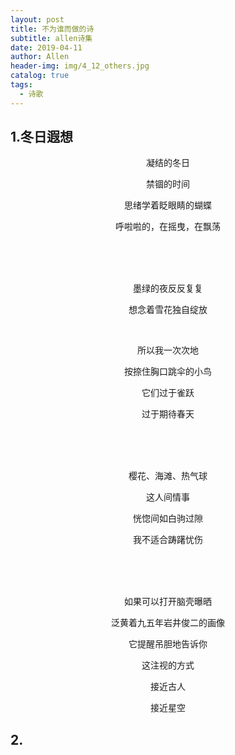 ```yaml
---
layout: post
title: 不为谁而做的诗
subtitle: allen诗集
date: 2019-04-11
author: Allen
header-img: img/4_12_others.jpg
catalog: true
tags:
  - 诗歌
---
```


## 1.冬日遐想
<center>

<p>凝结的冬日</p>


<p>禁锢的时间</p>


<p>思绪学着眨眼睛的蝴蝶</p>


<p>呼啦啦的，在摇曳，在飘荡</p>
</br>
</br>
</br>
<p>墨绿的夜反反复复</p>

<p>想念着雪花独自绽放</p>
</br>

<p>所以我一次次地</p>

<p>按捺住胸口跳伞的小鸟</p>

<p>它们过于雀跃</p>

<p>过于期待春天</p>
</br>
</br></br>
<p>樱花、海滩、热气球</p>

<p>这人间情事</p>


<p>恍惚间如白驹过隙</p>
<p>我不适合踌躇忧伤</p>
</br>
</br></br>
<p>如果可以打开脑壳曝晒</p>

<p>泛黄着九五年岩井俊二的画像</p>

<p>它提醒吊胆地告诉你</p>

<p>这注视的方式</p>

<p>接近古人</p>
<p>接近星空</p>
</center>

## 2.
